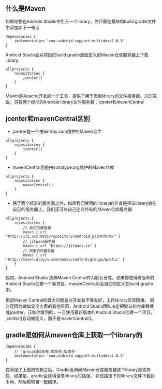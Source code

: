 
## 什么是Maven
如果你想在Android Studio中引入一个library，你只需在模块的build.gradle文件中添加如下一句话
```
dependencies {
    implementation 'com.android.support:multidex:1.0.3'
}
```
Android Studio会从项目的build.gradle里面定义的Maven仓库服务器上下载library
```
allprojects {
    repositories {
        jcenter()
    }
}
```

Maven是Apache开发的一个工具，提供了用于贡献library的文件服务器。总的来说，只有两个标准的Android library文件服务器：jcenter和mavenCentral



## jcenter和mavenCentral区别

- jcenter是一个由bintray.com维护的Maven仓库
```
allprojects {
    repositories {
        jcenter()
    }
}
```
- mavenCentral则是由sonatype.org维护的Maven仓库
```
allprojects {
    repositories {
        mavenCentral()
    }
}
```
- 除了两个标准的服务器之外，如果我们使用的library的作者是把该library放在自己的服务器上，我们还可以自己定义特有的Maven仓库服务器
```
allprojects {
    repositories {
        // 自己的服务器
        maven { url "http://172.xxx:8081/repository/android_plantform/" }
        // jitpack服务器
        maven { url "https://jitpack.io" }
        // 阿里云的服务器
        maven { url 'http://maven.aliyun.com/nexus/content/groups/public' }
    }
}
```

起初，Android Studio 选择Maven Central作为默认仓库。如果你使用老版本的Android Studio创建一个新项目，mavenCentral()会自动的定义在build.gradle中。

但是Maven Central的最大问题是对开发者不够友好，上传library异常困难。
同时还因为诸如安全方面的其他原因，Android Studio团队决定把默认的仓库替换成jcenter。正如你看到的，一旦使用最新版本的Android Studio创建一个项目，jcenter()自动被定义，而不是mavenCentral()。


## gradle是如何从maven仓库上获取一个library的
```
dependencies {
    // 'groupId组名称:库名称:版本号'
    implementation 'com.android.support:multidex:1.0.3'
}
```
在添加了上面的依赖之后，Gradle会询问Maven仓库服务器这个library是否存在，如果是，gradle会获得请求library的路径，
将该路径下的library文件下载到本地，然后和项目一起编译。





